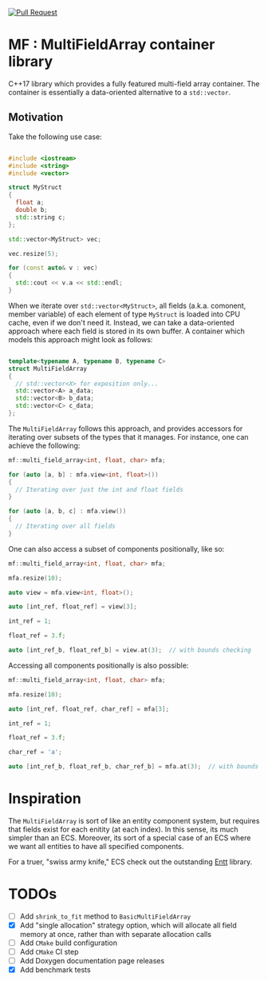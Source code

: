 [![Pull Request](https://github.com/briancairl/mf/actions/workflows/pr.yml/badge.svg)](https://github.com/briancairl/mf/actions/workflows/pr.yml)

# MF : MultiFieldArray container library

C++17 library which provides a fully featured multi-field array container. The container is essentially a data-oriented alternative to a `std::vector`.

## Motivation

Take the following use case:

```c++

#include <iostream>
#include <string>
#include <vector>

struct MyStruct
{
  float a;
  double b;
  std::string c;
};

std::vector<MyStruct> vec;

vec.resize(5);

for (const auto& v : vec)
{
  std::cout << v.a << std::endl;
}

```

When we iterate over `std::vector<MyStruct>`, all fields (a.k.a. comonent, member variable) of each element of type `MyStruct` is loaded into CPU cache, even if we don't need it. Instead, we can take a data-oriented approach where each field is stored in its own buffer. A container which models this approach might look as follows:

```c++

template<typename A, typename B, typename C>
struct MultiFieldArray
{
  // std::vector<X> for exposition only...
  std::vector<A> a_data;
  std::vector<B> b_data;
  std::vector<C> c_data;
};

```

The `MultiFieldArray` follows this approach, and provides accessors for iterating over subsets of the types that it manages. For instance, one can achieve the following:

```c++
mf::multi_field_array<int, float, char> mfa;

for (auto [a, b] : mfa.view<int, float>())
{
  // Iterating over just the int and float fields
}

for (auto [a, b, c] : mfa.view())
{
  // Iterating over all fields
}
```

One can also access a subset of components positionally, like so:

```c++
mf::multi_field_array<int, float, char> mfa;

mfa.resize(10);

auto view = mfa.view<int, float>();

auto [int_ref, float_ref] = view[3];

int_ref = 1;

float_ref = 3.f;

auto [int_ref_b, float_ref_b] = view.at(3);  // with bounds checking
```

Accessing all components positionally is also possible:

```c++
mf::multi_field_array<int, float, char> mfa;

mfa.resize(10);

auto [int_ref, float_ref, char_ref] = mfa[3];

int_ref = 1;

float_ref = 3.f;

char_ref = 'a';

auto [int_ref_b, float_ref_b, char_ref_b] = mfa.at(3);  // with bounds checking
```

# Inspiration

The `MultiFieldArray` is sort of like an entity component system, but requires that fields exist for each enitity (at each index). In this sense, its much simpler than an ECS. Moreover, its sort of a special case of an ECS where we want all entities to have all specified components.

For a truer, "swiss army knife," ECS check out the outstanding [Entt](https://github.com/skypjack/entt) library.


# TODOs

- [ ] Add `shrink_to_fit` method to `BasicMultiFieldArray`
- [x] Add "single allocation" strategy option, which will allocate all field memory at once, rather than with separate allocation calls
- [ ] Add `CMake` build configuration
- [ ] Add `CMake` CI step
- [ ] Add Doxygen documentation page releases
- [x] Add benchmark tests
